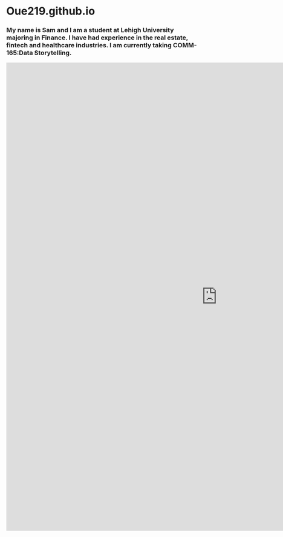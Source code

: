 # **Oue219.github.io**
### My name is Sam and I am a student at Lehigh University majoring in Finance. I have had experience in the real estate, fintech and healthcare industries. I am currently taking COMM-165:Data Storytelling.
<iframe title="Quarterly U.S. E-commerce retail sales 2009-2020" aria-label="Interactive line chart" id="datawrapper-chart-xxI4o" src="https://datawrapper.dwcdn.net/xxI4o/1/" scrolling="no" frameborder="0" style="border: none;" width="1113" height="1236"></iframe>
